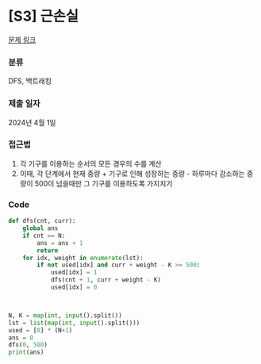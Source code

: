 # [S3] 근손실

[문제 링크](https://www.acmicpc.net/problem/18429) 


### 분류

DFS, 백트래킹

### 제출 일자

2024년 4월 1일

### 접근법
1. 각 기구를 이용하는 순서의 모든 경우의 수를 계산
1. 이때, 각 단계에서 현재 중량 + 기구로 인해 성장하는 중량 - 하루마다 감소하는 중량이 500이 넘을때만 그 기구를 이용하도록 가지치기

### Code
```python
def dfs(cnt, curr):
    global ans
    if cnt == N:
        ans = ans + 1
        return
    for idx, weight in enumerate(lst):
        if not used[idx] and curr + weight - K >= 500:
            used[idx] = 1
            dfs(cnt + 1, curr + weight - K)
            used[idx] = 0



N, K = map(int, input().split())
lst = list(map(int, input().split()))
used = [0] * (N+1)
ans = 0
dfs(0, 500)
print(ans)
```